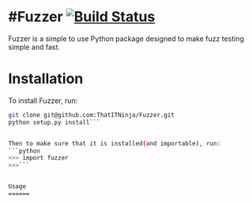 #Fuzzer
[![Build Status](https://travis-ci.org/ThatITNinja/Fuzzer.png?branch=master)](https://travis-ci.org/ThatITNinja/Fuzzer)
======
Fuzzer is a simple to use Python package designed to make fuzz testing simple and fast.


Installation
======
To install Fuzzer, run:
```bash
git clone git@github.com:ThatITNinja/Fuzzer.git
python setup.py install```


Then to make sure that it is installed(and importable), run:
```python
>>> import fuzzer
>>>```


Usage
======